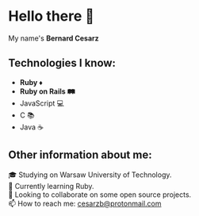 # Hello there 👋

My name's <b>Bernard Cesarz</b>

## Technologies I know:
- <b>Ruby ♦️</b><br>
- <b>Ruby on Rails 🛤️</b><br>
- JavaScript 💻<br>
- C 📚<br>
- Java ☕<br>

## Other information about me: 
🎓 Studying on Warsaw University of Technology.<br>
🌱 Currently learning Ruby.<br>
👯 Looking to collaborate on some open source projects.<br>
📫 How to reach me: cesarzb@protonmail.com<br>

<!--
**cesarzb/cesarzb** is a ✨ _special_ ✨ repository because its `README.md` (this file) appears on your GitHub profile.

Here are some ideas to get you started:

- 🔭 I’m currently working on ...
- 🌱 I’m currently learning ...
- 👯 I’m looking to collaborate on ...
- 🤔 I’m looking for help with ...
- 💬 Ask me about ...
- 📫 How to reach me: ...
- 😄 Pronouns: ...
- ⚡ Fun fact: ...
-->
